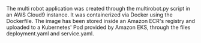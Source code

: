 The multi robot application was created through the multirobot.py script in an AWS Cloud9 instance. It was containerized via Docker using the Dockerfile.
The image has been stored inside an Amazon ECR's registry and uploaded to a Kubernetes' Pod provided by Amazon EKS, through the files deployment.yaml and service.yaml.
